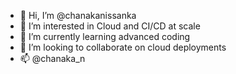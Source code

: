 - 👋 Hi, I’m @chanakanissanka
- 👀 I’m interested in Cloud and CI/CD at scale
- 🌱 I’m currently learning advanced coding
- 💞️ I’m looking to collaborate on cloud deployments
- 📫 @chanaka_n

<!---
chanakanissanka/chanakanissanka is a ✨ special ✨ repository because its `README.md` (this file) appears on your GitHub profile.
You can click the Preview link to take a look at your changes.
--->
